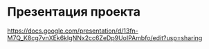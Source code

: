 # Презентация проекта

https://docs.google.com/presentation/d/13fn-M7Q_K8cg7vnXEk6kIgNNx2cc6ZeDp9UoIPAmbfo/edit?usp=sharing
